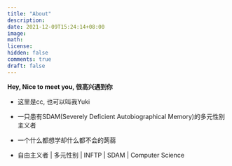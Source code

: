 ```yaml
---
title: "About"
description: 
date: 2021-12-09T15:24:14+08:00
image: 
math: 
license: 
hidden: false
comments: true
draft: false
---
```


**Hey, Nice to meet you, 很高兴遇到你**

* 这里是cc, 也可以叫我Yuki

* 一只患有SDAM(Severely Deficient Autobiographical Memory)的多元性别主义者

* 一个什么都想学却什么都不会的蒟蒻

* 自由主义者 | 多元性别 | INFTP | SDAM | Computer Science




